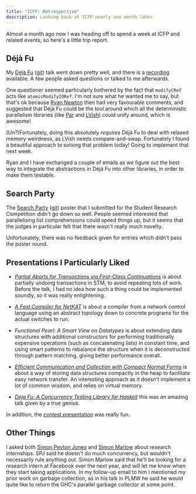 ```yaml
---
title: "ICFP: Retrospective"
description: Looking back at ICFP nearly one month later.
---
```


Almost a month ago now I was heading off to spend a week at ICFP and
related events, so here's a little trip report.

## Déjà Fu

My [Déjà Fu][] ([git][df-git]) talk went down pretty well, and there
is a [recording][] available. A few people asked questions or talked
to me afterwards.

One questioner seemed particularly bothered by the fact that
`modifyCRef` acts like `atomicModifyIORef`. I'm not sure what he
wanted me to say, but that's ok because [Ryan Newton][] then had very
favourable comments, and suggested that Déjà Fu could be the tool
around which all the deterministic parallelism libraries (like [Par][]
and [LVish][]) could unify around, which is awesome!

(Un?)Fortunately, doing this absolutely *requires* Déjà Fu to deal
with relaxed memory weirdness, as LVish needs
compare-and-swap. Fortunately I found a beautiful approach to solving
that problem today! Going to implement that next week.

Ryan and I have exchanged a couple of emails as we figure out the best
way to integrate the abstractions in Déjà Fu into other libraries, in
order to make them testable.

[Déjà Fu]: http://www.barrucadu.co.uk/publications/dejafu-hs15.pdf
[df-git]: https://github.com/barrucadu/dejafu
[recording]: https://youtu.be/jQCDa6WoFeY
[Ryan Newton]: http://www.cs.indiana.edu/~rrnewton/homepage.html
[Par]: https://hackage.haskell.org/package/monad-par
[LVish]: https://hackage.haskell.org/package/lvish 

## Search Party

The [Search Party][] ([git][sp-git]) poster that I submitted for the
Student Research Competition didn't go down so well. People seemed
interested that parallelising list comprehensions could speed things
up, but it seems that the judges in particular felt that there wasn't
really much novelty.

Unfortunately, there was no feedback given for entries which didn't
pass the poster round.

[Search Party]: http://www.barrucadu.co.uk/publications/searchparty-acmsrc15.pdf
[sp-git]: https://github.com/barrucadu/search-party

## Presentations I Particularly Liked

- *[Partial Aborts for Transactions via First-Class Continuations]* is
  about partially undoing transactions in STM, to avoid repeating lots
  of work. Before the talk, I had no idea how such a thing could be
  implemented soundly, so it was really enlightening.

- *[A Fast Compiler for NetKAT]* is about a compiler from a network
  control language using an abstract topology down to concrete
  programs for the actual switches to run.

- *Functional Pearl: A Smart View on Datatypes* is about extending
  data structures with additional constructors for performing
  traditionally expensive operations (such as concatenating lists) in
  constant time, and using smart patterns to rebalance the structure
  when it is deconstructed through pattern matching, giving better
  performance overall.

- *[Efficient Communication and Collection with Compact Normal Forms]*
  is about a way of storing data structures compactly in the heap to
  facilitate easy network transfer. An interesting approach as it
  doesn't implement a lot of common wisdom, and relies on virtual
  memory.

- *[Deja Fu: A Concurrency Testing Library for Haskell]* this was an
  amazing talk given by a true genius.

In addition, the [contest presentation][] was really fun.

[Partial Aborts for Transactions via First-Class Continuations]: https://youtu.be/mS5xsIdJUl8
[A Fast Compiler for NetKAT]: https://youtu.be/zn28Djdh6H8
[Efficient Communication and Collection with Compact Normal Forms]: https://youtu.be/0mYesXvsdcc
[Deja Fu: A Concurrency Testing Library for Haskell]: https://youtu.be/jQCDa6WoFeY
[contest presentation]: https://youtu.be/9hfolFJ9rlk

## Other Things

I asked both [Simon Peyton Jones][] and [Simon Marlow][] about
research internships. SPJ said he doesn't do much concurrency, but
wouldn't necessarily rule anything out. Simon Marlow said that he'll
be looking for a research intern at Facebook over the next year, and
will let me know when they start taking applications. In my follow-up
email to him I mentioned my prior work on garbage collection, as in
his talk in PLMW he said he would quite like to return the GHC's
parallel garbage collector at some point.

[Simon Peyton Jones]: http://research.microsoft.com/en-us/people/simonpj/
[Simon Marlow]: http://community.haskell.org/~simonmar/
